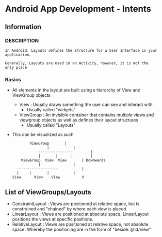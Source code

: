 # Android App Development - Intents

## Information
### DESCRIPTION
```
In Android, Layouts defines the structure for a User Interface in your application.

Generally, Layouts are used in an Activity, however, it is not the only place
```

### Basics
- All elements in the layout are built using a hierarchy of View and ViewGroup objects
	- View : Usually draws something the user can see and interact with
		+ Usually called "widgets"
	- ViewGroup : An invisible container that contains multiple views and viewgroup objects as well as defines their layout structures
		+ Usually called "Layouts"

- This can be visualized as such
	```
			ViewGroup		|
		    	    |			|
	    	    ----------------		|
	    	    |	    |      |		|
		ViewGroup  View  View		| Downwards
	    	    |				|
	  -------------------			|
	  |	    |	    |			|
	View	  View	  View			V
	```

## List of ViewGroups/Layouts
+ ConstraintLayout	: Views are positioned at relative space, but is constrained and "chained" by where each view is placed.
+ LinearLayout		: Views are positioned at absolute space. LinearLayout positions the views at specific positions.
+ RelativeLayout	: Views are positioned at relative space, not absolute space. Whereby the positioning are in the form of "beside: @id/view"